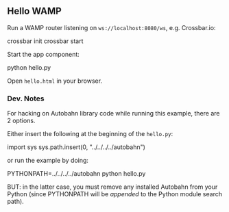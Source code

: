 ## Hello WAMP

Run a WAMP router listening on `ws://localhost:8080/ws`, e.g. Crossbar.io:

   crossbar init
   crossbar start

Start the app component:

   python hello.py

Open `hello.html` in your browser.


### Dev. Notes

For hacking on Autobahn library code while running this example, there are 2 options.

Either insert the following at the beginning of the `hello.py`:

   import sys
   sys.path.insert(0, "../../../../autobahn")

or run the example by doing:

   PYTHONPATH=../../../../autobahn python hello.py

BUT: in the latter case, you must remove any installed Autobahn from your Python (since PYTHONPATH will be *appended* to the Python module search path).

